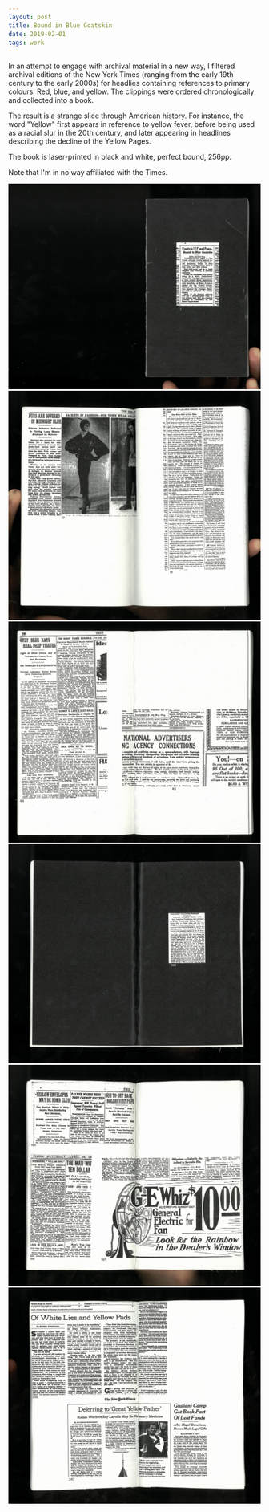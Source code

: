 ```yaml
---
layout: post
title: Bound in Blue Goatskin
date: 2019-02-01
tags: work
---
```


In an attempt to engage with archival material in a new way, I filtered archival editions of the New York Times (ranging from the early 19th century to the early 2000s) for headlies containing references to primary colours: Red, blue, and yellow. The clippings were ordered chronologically and collected into a book.

The result is a strange slice through American history. For instance, the word "Yellow" first appears in reference to yellow fever, before being used as a racial slur in the 20th century, and later appearing in headlines describing the decline of the Yellow Pages.

The book is laser-printed in black and white, perfect bound, 256pp.

Note that I'm in no way affiliated with the Times.

![nyt](/assets/vf/nyt-1.jpg)
![nyt](/assets/vf/nyt-2.jpg)
![nyt](/assets/vf/nyt-3.jpg)
![nyt](/assets/vf/nyt-4.jpg)
![nyt](/assets/vf/nyt-5.jpg)
![nyt](/assets/vf/nyt-6.jpg)